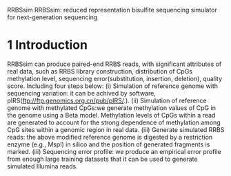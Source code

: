 RRBSsim
RRBSsim: reduced representation bisulfite sequencing simulator for next-generation sequencing

1 Introduction
==============
RRBSsim can produce paired-end RRBS reads, with significant attributes of real data, such as 
RRBS library construction, distribution of CpGs methylation level, sequencing error(substitution,
insertion, deletion), quality score. Including four steps below:
(i) Simulation of reference genome with sequencing variation: it can be achived by software, 
pIRS(ftp://ftp.genomics.org.cn/pub/pIRS/.).
(ii) Simulation of reference genome with methylated CpGs:we generate methylation values of CpG 
in the genome using a Beta model. Methylation levels of CpGs within a read are generated to 
account for the strong dependence of methylation among CpG sites within a genomic region in real data.
(iii) Generate simulated RRBS reads: the above modified reference genome is digested by a restriction 
enzyme (e.g., MspI) in silico and the position of generated fragments is marked.
(iii) Sequencing error profile: we produce an empirical error profile from enough large training datasets
that it can be used to generate simulated Illumina reads.

